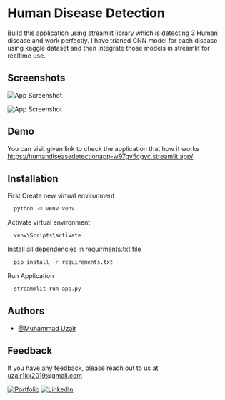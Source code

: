 
# Human Disease Detection
Build this application using streamlit library which is detecting  3 Human disease and work perfectly. I have trianed CNN model for each disease using kaggle dataset and then integrate those models in streamlit for realtime use.



## Screenshots

![App Screenshot](https://user-images.githubusercontent.com/83947741/255391410-67ab2b1c-fc88-4d6d-ac2e-45faddad93b4.png)

![App Screenshot](https://user-images.githubusercontent.com/83947741/255391439-259fd9fc-bea5-49d0-af81-08e0b120bc64.png)




## Demo

You can visit given link to check the application that how it works
https://humandiseasedetectionapp-w97gv5cgyc.streamlit.app/



## Installation

First Create new virtual environment

```cmd
  python -m venv venv
```
Activate virtual environment

```cmd
  venv\Scripts\activate
```

Install all dependencies in requirments.txt file

```cmd
  pip install -r requirements.txt
```
Run Application

```cmd
  streammlit run app.py
```
## Authors

- [@Muhammad Uzair](https://github.com/muxair080/)


## Feedback

If you have any feedback, please reach out to us at uzair1kk2019@gmail.com



[![Portfolio](https://img.shields.io/badge/Portfolio-View-<COLOR>.svg)](https://muxair080.netlify.app/)
[![LinkedIn](https://img.shields.io/badge/LinkedIn-Connect-<COLOR>.svg)](https://www.linkedin.com/in/muhammad-uzair-a69b5a223/)
